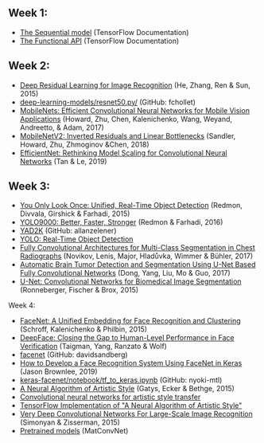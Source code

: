 Week 1:
------
- [The Sequential model](https://www.tensorflow.org/guide/keras/sequential_model) (TensorFlow Documentation)
- [The Functional API](https://www.tensorflow.org/guide/keras/functional) (TensorFlow Documentation)

Week 2:
-
- [Deep Residual Learning for Image Recognition](https://arxiv.org/abs/1512.03385) (He, Zhang, Ren & Sun, 2015)
- [deep-learning-models/resnet50.py/](https://github.com/fchollet/deep-learning-models/blob/master/resnet50.py) (GitHub: fchollet)
- [MobileNets: Efficient Convolutional Neural Networks for Mobile Vision Applications](https://arxiv.org/abs/1704.04861) (Howard, Zhu, Chen, Kalenichenko, Wang, Weyand, Andreetto, & Adam, 2017)
- [MobileNetV2: Inverted Residuals and Linear Bottlenecks](https://arxiv.org/abs/1801.04381) (Sandler, Howard, Zhu, Zhmoginov &Chen, 2018)
- [EfficientNet: Rethinking Model Scaling for Convolutional Neural Networks](https://arxiv.org/abs/1905.11946) (Tan & Le, 2019)

Week 3:
-
- [You Only Look Once: Unified, Real-Time Object Detection](https://arxiv.org/abs/1506.02640) (Redmon, Divvala, Girshick & Farhadi, 2015)
- [YOLO9000: Better, Faster, Stronger](https://arxiv.org/abs/1612.08242) (Redmon & Farhadi, 2016)
- [YAD2K](https://github.com/allanzelener/YAD2K) (GitHub: allanzelener)
- [YOLO: Real-Time Object Detection](https://pjreddie.com/darknet/yolo/)
- [Fully Convolutional Architectures for Multi-Class Segmentation in Chest Radiographs](https://arxiv.org/abs/1701.08816) (Novikov, Lenis, Major, Hladůvka, Wimmer & Bühler, 2017)
- [Automatic Brain Tumor Detection and Segmentation Using U-Net Based Fully Convolutional Networks](https://arxiv.org/abs/1705.03820) (Dong, Yang, Liu, Mo & Guo, 2017)
- [U-Net: Convolutional Networks for Biomedical Image Segmentation](https://arxiv.org/abs/1505.04597) (Ronneberger, Fischer & Brox, 2015)

Week 4:
- [FaceNet: A Unified Embedding for Face Recognition and Clustering](https://arxiv.org/pdf/1503.03832.pdf) (Schroff, Kalenichenko & Philbin, 2015)
- [DeepFace: Closing the Gap to Human-Level Performance in Face Verification](https://scontent-tpe1-1.xx.fbcdn.net/v/t39.8562-6/240890413_887772915161178_4705912772854439762_n.pdf?_nc_cat=109&ccb=1-5&_nc_sid=ad8a9d&_nc_ohc=H0jS2MgM1IMAX9Uz1Ug&_nc_ht=scontent-tpe1-1.xx&oh=00_AT9NnuErJ-OIc3TjudBtoVrVAXYP6c_wUUoVrhiJ9SP1pw&oe=6266F43F) (Taigman, Yang, Ranzato & Wolf)
- [facenet](https://github.com/davidsandberg/facenet) (GitHub: davidsandberg)
- [How to Develop a Face Recognition System Using FaceNet in Keras](https://machinelearningmastery.com/how-to-develop-a-face-recognition-system-using-facenet-in-keras-and-an-svm-classifier/) (Jason Brownlee, 2019)
- [keras-facenet/notebook/tf_to_keras.ipynb](https://github.com/nyoki-mtl/keras-facenet/blob/master/notebook/tf_to_keras.ipynb) (GitHub: nyoki-mtl)
- [A Neural Algorithm of Artistic Style](https://arxiv.org/abs/1508.06576) (Gatys, Ecker & Bethge, 2015)
- [Convolutional neural networks for artistic style transfer](https://harishnarayanan.org/writing/artistic-style-transfer/)
- [TensorFlow Implementation of "A Neural Algorithm of Artistic Style"](http://www.chioka.in/tensorflow-implementation-neural-algorithm-of-artistic-style)
- [Very Deep Convolutional Networks For Large-Scale Image Recognition](https://arxiv.org/pdf/1409.1556.pdf) (Simonyan & Zisserman, 2015)
- [Pretrained models](https://www.vlfeat.org/matconvnet/pretrained/) (MatConvNet)
